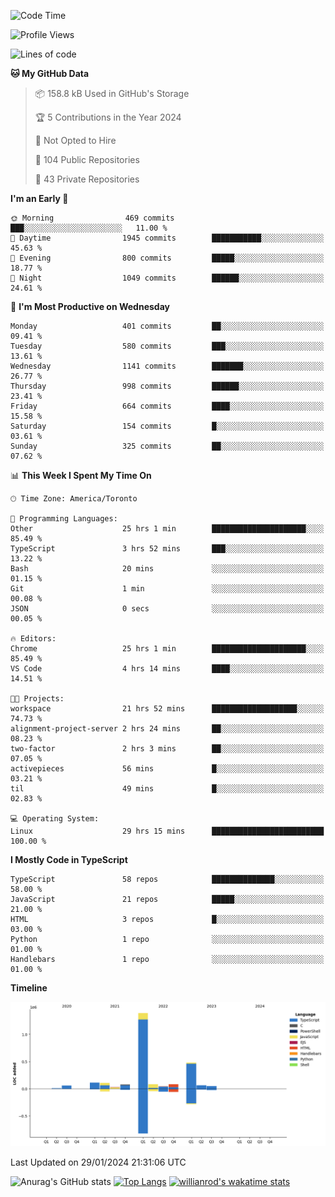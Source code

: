 <!--START_SECTION:waka-->
![Code Time](http://img.shields.io/badge/Code%20Time-1%2C128%20hrs%2019%20mins-blue)

![Profile Views](http://img.shields.io/badge/Profile%20Views-2-blue)

![Lines of code](https://img.shields.io/badge/From%20Hello%20World%20I%27ve%20Written-2.6%20million%20lines%20of%20code-blue)

**🐱 My GitHub Data** 

> 📦 158.8 kB Used in GitHub's Storage 
 > 
> 🏆 5 Contributions in the Year 2024
 > 
> 🚫 Not Opted to Hire
 > 
> 📜 104 Public Repositories 
 > 
> 🔑 43 Private Repositories 
 > 
**I'm an Early 🐤** 

```text
🌞 Morning                469 commits         ███░░░░░░░░░░░░░░░░░░░░░░   11.00 % 
🌆 Daytime                1945 commits        ███████████░░░░░░░░░░░░░░   45.63 % 
🌃 Evening                800 commits         █████░░░░░░░░░░░░░░░░░░░░   18.77 % 
🌙 Night                  1049 commits        ██████░░░░░░░░░░░░░░░░░░░   24.61 % 
```
📅 **I'm Most Productive on Wednesday** 

```text
Monday                   401 commits         ██░░░░░░░░░░░░░░░░░░░░░░░   09.41 % 
Tuesday                  580 commits         ███░░░░░░░░░░░░░░░░░░░░░░   13.61 % 
Wednesday                1141 commits        ███████░░░░░░░░░░░░░░░░░░   26.77 % 
Thursday                 998 commits         ██████░░░░░░░░░░░░░░░░░░░   23.41 % 
Friday                   664 commits         ████░░░░░░░░░░░░░░░░░░░░░   15.58 % 
Saturday                 154 commits         █░░░░░░░░░░░░░░░░░░░░░░░░   03.61 % 
Sunday                   325 commits         ██░░░░░░░░░░░░░░░░░░░░░░░   07.62 % 
```


📊 **This Week I Spent My Time On** 

```text
🕑︎ Time Zone: America/Toronto

💬 Programming Languages: 
Other                    25 hrs 1 min        █████████████████████░░░░   85.49 % 
TypeScript               3 hrs 52 mins       ███░░░░░░░░░░░░░░░░░░░░░░   13.22 % 
Bash                     20 mins             ░░░░░░░░░░░░░░░░░░░░░░░░░   01.15 % 
Git                      1 min               ░░░░░░░░░░░░░░░░░░░░░░░░░   00.08 % 
JSON                     0 secs              ░░░░░░░░░░░░░░░░░░░░░░░░░   00.05 % 

🔥 Editors: 
Chrome                   25 hrs 1 min        █████████████████████░░░░   85.49 % 
VS Code                  4 hrs 14 mins       ████░░░░░░░░░░░░░░░░░░░░░   14.51 % 

🐱‍💻 Projects: 
workspace                21 hrs 52 mins      ███████████████████░░░░░░   74.73 % 
alignment-project-server 2 hrs 24 mins       ██░░░░░░░░░░░░░░░░░░░░░░░   08.23 % 
two-factor               2 hrs 3 mins        ██░░░░░░░░░░░░░░░░░░░░░░░   07.05 % 
activepieces             56 mins             █░░░░░░░░░░░░░░░░░░░░░░░░   03.21 % 
til                      49 mins             █░░░░░░░░░░░░░░░░░░░░░░░░   02.83 % 

💻 Operating System: 
Linux                    29 hrs 15 mins      █████████████████████████   100.00 % 
```

**I Mostly Code in TypeScript** 

```text
TypeScript               58 repos            ██████████████░░░░░░░░░░░   58.00 % 
JavaScript               21 repos            █████░░░░░░░░░░░░░░░░░░░░   21.00 % 
HTML                     3 repos             █░░░░░░░░░░░░░░░░░░░░░░░░   03.00 % 
Python                   1 repo              ░░░░░░░░░░░░░░░░░░░░░░░░░   01.00 % 
Handlebars               1 repo              ░░░░░░░░░░░░░░░░░░░░░░░░░   01.00 % 
```



**Timeline**

![Lines of Code chart](https://raw.githubusercontent.com/wise-introvert/wise-introvert/master/assets/bar_graph.png)


 Last Updated on 29/01/2024 21:31:06 UTC
<!--END_SECTION:waka-->

![Anurag's GitHub stats](https://github-readme-stats.vercel.app/api?username=wise-introvert&count_private=true&show_icons=true)
[![Top Langs](https://github-readme-stats.vercel.app/api/top-langs/?username=wise-introvert&langs_count=10)](https://github.com/anuraghazra/github-readme-stats)
[![willianrod's wakatime stats](https://github-readme-stats.vercel.app/api/wakatime?username=wiseintrovert)](https://github.com/anuraghazra/github-readme-stats)
